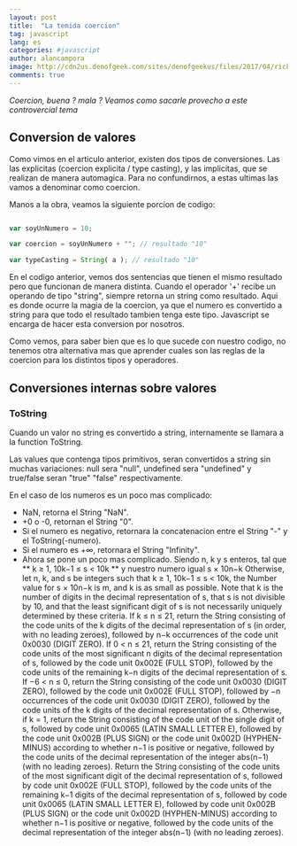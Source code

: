```yaml
---
layout: post
title:  "La temida coercion"
tag: javascript
lang: es
categories: #javascript
author: alancampora
image: http://cdn2us.denofgeek.com/sites/denofgeekus/files/2017/04/rick-and-morty-season-3-episode-1-review-the-rickshank-redemption.jpg
comments: true
---
```


*Coercion, buena ? mala ? Veamos como sacarle provecho a este controvercial tema*

## Conversion de valores
Como vimos en el articulo anterior, existen dos tipos de conversiones. Las las explicitas (coercion explicita / type casting), y las implicitas, que se realizan de manera automagica. Para no confundirnos, a estas ultimas las vamos a denominar como coercion.  

Manos a la obra, veamos la siguiente porcion de codigo: 

```javascript

var soyUnNumero = 10;

var coercion = soyUnNumero + ""; // resultado "10" 

var typeCasting = String( a ); // resultado "10" 

```

En el codigo anterior, vemos dos sentencias que tienen el mismo resultado pero que funcionan de manera distinta. Cuando el operador '+'  recibe un operando de tipo "string", siempre retorna un string como resultado. Aqui es donde ocurre la magia de la coercion, ya que el numero es convertido a string para que todo el resultado tambien tenga este tipo. Javascript se encarga de hacer esta conversion por nosotros. 

Como vemos, para saber bien que es lo que sucede con nuestro codigo, no tenemos otra alternativa mas que aprender cuales son las reglas de la coercion para los distintos tipos y operadores.  

## Conversiones internas sobre valores

### ToString
Cuando un valor no string es convertido a string, internamente se llamara a la function ToString.

Las values que contenga tipos primitivos, seran convertidos a string sin muchas variaciones: null sera "null", undefined sera "undefined" y true/false seran "true" "false" respectivamente.

En el caso de los numeros es un poco mas complicado: 

* NaN, retorna el String "NaN".
* +0 o -0, retornan el String "0".
* Si el numero es negativo, retornara la concatenacion entre el String "-" y el ToString(-numero).
* Si el numero es +∞, retornara el String "Infinity".
* Ahora se pone un poco mas complicado. Siendo n, k y s enteros, tal que 
    ** k ≥ 1, 10k−1 ≤ s < 10k
    ** y nuestro numero igual s × 10n−k 
Otherwise, let n, k, and s be integers such that k ≥ 1, 10k−1 ≤ s < 10k, the Number value for s × 10n−k is m, and k is as small as possible. Note that k is the number of digits in the decimal representation of s, that s is not divisible by 10, and that the least significant digit of s is not necessarily uniquely determined by these criteria.
If k ≤ n ≤ 21, return the String consisting of the code units of the k digits of the decimal representation of s (in order, with no leading zeroes), followed by n−k occurrences of the code unit 0x0030 (DIGIT ZERO).
If 0 < n ≤ 21, return the String consisting of the code units of the most significant n digits of the decimal representation of s, followed by the code unit 0x002E (FULL STOP), followed by the code units of the remaining k−n digits of the decimal representation of s.
If −6 < n ≤ 0, return the String consisting of the code unit 0x0030 (DIGIT ZERO), followed by the code unit 0x002E (FULL STOP), followed by −n occurrences of the code unit 0x0030 (DIGIT ZERO), followed by the code units of the k digits of the decimal representation of s.
Otherwise, if k = 1, return the String consisting of the code unit of the single digit of s, followed by code unit 0x0065 (LATIN SMALL LETTER E), followed by the code unit 0x002B (PLUS SIGN) or the code unit 0x002D (HYPHEN-MINUS) according to whether n−1 is positive or negative, followed by the code units of the decimal representation of the integer abs(n−1) (with no leading zeroes).
Return the String consisting of the code units of the most significant digit of the decimal representation of s, followed by code unit 0x002E (FULL STOP), followed by the code units of the remaining k−1 digits of the decimal representation of s, followed by code unit 0x0065 (LATIN SMALL LETTER E), followed by code unit 0x002B (PLUS SIGN) or the code unit 0x002D (HYPHEN-MINUS) according to whether n−1 is positive or negative, followed by the code units of the decimal representation of the integer abs(n−1) (with no leading zeroes).
